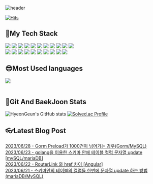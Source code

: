 
![header](https://capsule-render.vercel.app/api?type=waving&color=gradient&height=300%&section=header&text=hyeonGeun%20Gwak&fontSize=80&animation=twinkling)

[![Hits](https://hits.seeyoufarm.com/api/count/incr/badge.svg?url=https%3A%2F%2Fgithub.com%2Frgr3287%2Fhit-counter&count_bg=%233D71C8&title_bg=%23555555&icon=sourcegraph.svg&icon_color=%23E7E7E7&title=count&edge_flat=false)](https://hits.seeyoufarm.com)

<h2>💪My Tech Stack</h2>

<img src="https://img.shields.io/badge/html5-F05138?style=flat-square&logo=HTML5&logoColor=white"/> <img src="https://img.shields.io/badge/git-151515?style=flat-square&logo=git&logoColor=white"/> <img src="https://img.shields.io/badge/Golang-0040FF?style=flat-square&logo=go&logoColor=white"/> <img src="https://img.shields.io/badge/TypeScript-5882FA?style=flat-square&logo=TypeScript&logoColor=white"/> <img src="https://img.shields.io/badge/AngularJS-FF0000?style=flat-square&logo=AngularJS&logoColor=white"/> <img src="https://img.shields.io/badge/Npm-F78181?style=flat-square&logo=npm&logoColor=white"/>
<img src="https://img.shields.io/badge/Docker-2E64FE?style=flat-square&logo=docker&logoColor=white"/> <img src="https://img.shields.io/badge/CSS3-FE2EF7?style=flat-square&logo=css3&logoColor=white"/> <img src="https://img.shields.io/badge/Postman-FF8000?style=flat-square&logo=Postman&logoColor=white"/> <img src="https://img.shields.io/badge/MariaDB-04B4AE?style=flat-square&logo=MariaDB&logoColor=white"/> <img src="https://img.shields.io/badge/JavaScript-FFFF00?style=flat-square&logo=JavaScript&logoColor=white"/>  
<img src="https://img.shields.io/badge/Github-585858?style=flat-square&logo=Github&logoColor=white"/> <img src="https://img.shields.io/badge/Oracle-FF0040?style=flat-square&logo=Sass&logoColor=white"/> <img src="https://img.shields.io/badge/Sass-FF00FF?style=flat-square&logo=Oracle&logoColor=white"/> <img src="https://img.shields.io/badge/Rxjs-F781F3?style=flat-square&logo=Rxjs&logoColor=white"/> <img src="https://img.shields.io/badge/Node.js-01DF3A?style=flat-square&logo=Node.js&logoColor=white"/> <img src="https://img.shields.io/badge/NGINX-0B614B?style=flat-square&logo=NGINX&logoColor=white"/> <img src="https://img.shields.io/badge/Intellij-1C1C1C?style=flat-square&logo=intellijidea&logoColor=white"/> <img src="https://img.shields.io/badge/Slack-6A0888?style=flat-square&logo=slack&logoColor=white"/> <img src="https://img.shields.io/badge/VScode-0040FF?style=flat-square&logo=visualstudiocode&logoColor=white"/> <img src="https://img.shields.io/badge/MacOS-000000?style=flat-square&logo=macos&logoColor=white"/>

<h2>😎Most Used languages</h2>

<img src="https://github-readme-stats.vercel.app/api/top-langs/?username=rgr3287&layout=compact"><br><br>



<h2>🌵Git And BaekJoon Stats</h2>

![HyeonGeun's GitHub stats](https://github-readme-stats.vercel.app/api?username=rgr3287&show_icons=true&theme=radical)
[![Solved.ac Profile](http://mazassumnida.wtf/api/v2/generate_badge?boj=rgr3287)](https://solved.ac/rgr3287/)

## 👓Latest Blog Post

[2023/06/28 - Gorm Preload가 1000건이 넘어가는 경우(Gorm/MySQL)](https://rgr3287.tistory.com/5) <br/>
[2023/06/23 - golang을 이용한 스키마 안에 테이블 컬럼 문자열 update [mySQL/mariaDB]](https://rgr3287.tistory.com/4) <br/>
[2023/06/22 - RouterLink 와 href 차이 [Angular]](https://rgr3287.tistory.com/3) <br/>
[2023/06/21 - 스키마안의 테이블의 컬럼들 한번에 문자열 update 하는 방법 (mariaDB/MySQL)](https://rgr3287.tistory.com/2) <br/>
